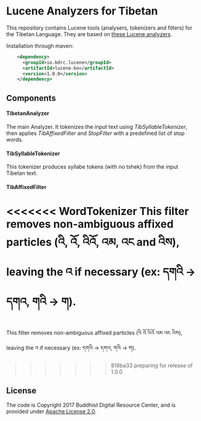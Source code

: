 # Lucene Analyzers for Tibetan

This repository contains Lucene tools (analysers, tokenizers and filters) for the Tibetan Language. They are based on [these Lucene analyzers](https://github.com/tibetan-nlp/lucene-analyzers).

Installation through maven:

```xml
    <dependency>
      <groupId>io.bdrc.lucene</groupId>
      <artifactId>lucene-bo</artifactId>
      <version>1.0.0</version>
    </dependency>
```

## Components

#### TibetanAnalyzer

The main Analyzer. 
It tokenizes the input text using *TibSyllableTokenizer*, then applies *TibAffixedFilter* and *StopFilter* with a predefined list of stop words.

#### TibSyllableTokenizer

This tokenizer produces syllabe tokens (with no tshek) from the input Tibetan text.

#### TibAffixedFilter

<<<<<<< WordTokenizer
This filter removes non-ambiguous affixed particles (འི, འོ, འིའོ, འམ, འང and འིས), leaving the འ if necessary (ex: དགའི -> དགའ, གའི -> ག).
=======
This filter removes non-ambiguous affixed particles (འི འོ འིའོ འམ འང འིས), leaving the འ if necessary (ex: དགའི -> དགའ, གའི -> ག).
>>>>>>> 816ba33 preparing for release of 1.0.0

## License

The code is Copyright 2017 Buddhist Digital Resource Center, and is provided under [Apache License 2.0](LICENSE).